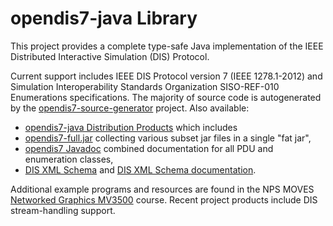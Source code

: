 # opendis7-java Library

This project provides a complete type-safe Java implementation of the IEEE Distributed Interactive Simulation (DIS) Protocol.

Current support includes IEEE DIS Protocol version 7 (IEEE 1278.1-2012) 
and Simulation Interoperability Standards Organization SISO-REF-010 Enumerations specifications.
The majority of source code is autogenerated by the
[opendis7-source-generator](https://github.com/open-dis/opendis7-source-generator) project.
Also available:
* [opendis7-java Distribution Products](https://savage.nps.edu/opendis7-java) which includes
* [opendis7-full.jar](https://savage.nps.edu/opendis7-java/opendis7-full.jar) collecting various subset jar files in a single "fat jar",
* [opendis7 Javadoc](https://savage.nps.edu/open-dis7-java/javadoc) combined documentation for all PDU and enumeration classes,
* [DIS XML Schema](https://savage.nps.edu/opendis7-java/xml/DIS_7_2012.autogenerated.xsd) and [DIS XML Schema documentation](https://savage.nps.edu/opendis7-java/xml/SchemaDocumentation).

Additional example programs and resources are found in the NPS MOVES
[Networked Graphics MV3500](https://gitlab.nps.edu/Savage/NetworkedGraphicsMV3500) course.
Recent project products include DIS stream-handling support.

